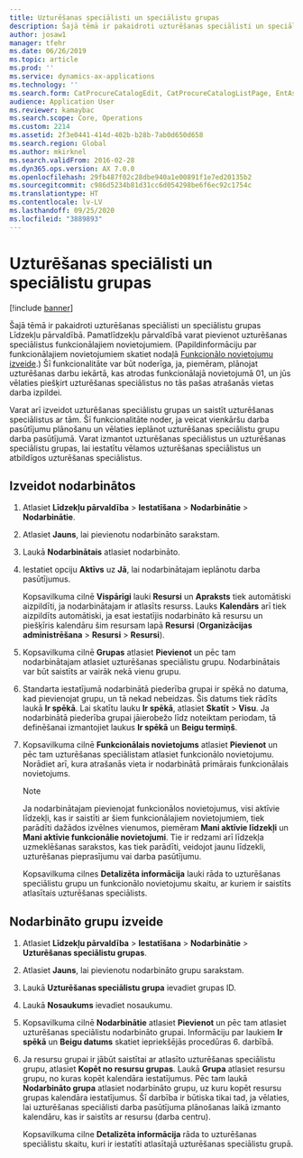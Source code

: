 ```yaml
---
title: Uzturēšanas speciālisti un speciālistu grupas
description: Šajā tēmā ir pakaidroti uzturēšanas speciālisti un speciālistu grupas Līdzekļu pārvaldībā.
author: josaw1
manager: tfehr
ms.date: 06/26/2019
ms.topic: article
ms.prod: ''
ms.service: dynamics-ax-applications
ms.technology: ''
ms.search.form: CatProcureCatalogEdit, CatProcureCatalogListPage, EntAssetWorkerGroupCopyFromResourceGroup, EntAssetWorkerGroup
audience: Application User
ms.reviewer: kamaybac
ms.search.scope: Core, Operations
ms.custom: 2214
ms.assetid: 2f3e0441-414d-402b-b28b-7ab0d650d658
ms.search.region: Global
ms.author: mkirknel
ms.search.validFrom: 2016-02-28
ms.dyn365.ops.version: AX 7.0.0
ms.openlocfilehash: 29fb487f02c28dbe940a1e00891f1e7ed20135b2
ms.sourcegitcommit: c986d5234b81d31cc6d054298be6f6ec92c1754c
ms.translationtype: HT
ms.contentlocale: lv-LV
ms.lasthandoff: 09/25/2020
ms.locfileid: "3889893"
---
```

# <a name="maintenance-workers-and-worker-groups"></a>Uzturēšanas speciālisti un speciālistu grupas

[!include [banner](../../includes/banner.md)]

 

Šajā tēmā ir pakaidroti uzturēšanas speciālisti un speciālistu grupas Līdzekļu pārvaldībā. Pamatlīdzekļu pārvaldībā varat pievienot uzturēšanas speciālistus funkcionālajiem novietojumiem. (Papildinformāciju par funkcionālajiem novietojumiem skatiet nodaļā [Funkcionālo novietojumu izveide](../functional-locations/create-functional-locations.md).) Šī funkcionalitāte var būt noderīga, ja, piemēram, plānojat uzturēšanas darbu iekārtā, kas atrodas funkcionālajā novietojumā 01, un jūs vēlaties piešķirt uzturēšanas speciālistus no tās pašas atrašanās vietas darba izpildei.

Varat arī izveidot uzturēšanas speciālistu grupas un saistīt uzturēšanas speciālistus ar tām. Šī funkcionalitāte noder, ja veicat vienkāršu darba pasūtījumu plānošanu un vēlaties ieplānot uzturēšanas speciālistu grupu darba pasūtījumā. Varat izmantot uzturēšanas speciālistus un uzturēšanas speciālistu grupas, lai iestatītu vēlamos uzturēšanas speciālistus un atbildīgos uzturēšanas speciālistus. 


## <a name="create-workers"></a>Izveidot nodarbinātos

1. Atlasiet **Līdzekļu pārvaldība** \> **Iestatīšana** \> **Nodarbinātie** \> **Nodarbinātie**.
2. Atlasiet **Jauns**, lai pievienotu nodarbināto sarakstam.
3. Laukā **Nodarbinātais** atlasiet nodarbināto.
4. Iestatiet opciju **Aktīvs** uz **Jā**, lai nodarbinātajam ieplānotu darba pasūtījumus.

    Kopsavilkuma cilnē **Vispārīgi** lauki **Resursi** un **Apraksts** tiek automātiski aizpildīti, ja nodarbinātajam ir atlasīts resurss. Lauks **Kalendārs** arī tiek aizpildīts automātiski, ja esat iestatījis nodarbināto kā resursu un piešķīris kalendāru šim resursam lapā **Resursi** (**Organizācijas administrēšana** \> **Resursi** \> **Resursi**).

5. Kopsavilkuma cilnē **Grupas** atlasiet **Pievienot** un pēc tam nodarbinātajam atlasiet uzturēšanas speciālistu grupu. Nodarbinātais var būt saistīts ar vairāk nekā vienu grupu.
6. Standarta iestatījumā nodarbinātā piederība grupai ir spēkā no datuma, kad pievienojat grupu, un tā nekad nebeidzas. Šis datums tiek rādīts laukā **Ir spēkā**. Lai skatītu lauku **Ir spēkā**, atlasiet **Skatīt** \> **Visu**. Ja nodarbinātā piederība grupai jāierobežo līdz noteiktam periodam, tā definēšanai izmantojiet laukus **Ir spēkā** un **Beigu termiņš**.
7. Kopsavilkuma cilnē **Funkcionālais novietojums** atlasiet **Pievienot** un pēc tam uzturēšanas speciālistam atlasiet funkcionālo novietojumu. Norādiet arī, kura atrašanās vieta ir nodarbinātā primārais funkcionālais novietojums.

    > [!NOTE]
    > Ja nodarbinātajam pievienojat funkcionālos novietojumus, visi aktīvie līdzekļi, kas ir saistīti ar šiem funkcionālajiem novietojumiem, tiek parādīti dažādos izvēlnes vienumos, piemēram **Mani aktīvie līdzekļi** un **Mani aktīvie funkcionālie novietojumi**. Tie ir redzami arī līdzekļa uzmeklēšanas sarakstos, kas tiek parādīti, veidojot jaunu līdzekli, uzturēšanas pieprasījumu vai darba pasūtījumu.

    Kopsavilkuma cilnes **Detalizēta informācija** lauki rāda to uzturēšanas speciālistu grupu un funkcionālo novietojumu skaitu, ar kuriem ir saistīts atlasītais uzturēšanas speciālists.

## <a name="create-worker-groups"></a>Nodarbināto grupu izveide

1. Atlasiet **Līdzekļu pārvaldība** \> **Iestatīšana** \> **Nodarbinātie** \> **Uzturēšanas speciālistu grupas**.
2. Atlasiet **Jauns**, lai pievienotu nodarbināto grupu sarakstam.
3. Laukā **Uzturēšanas speciālistu grupa** ievadiet grupas ID.
4. Laukā **Nosaukums** ievadiet nosaukumu.
5. Kopsavilkuma cilnē **Nodarbinātie** atlasiet **Pievienot** un pēc tam atlasiet uzturēšanas speciālistu nodarbināto grupai. Informāciju par laukiem **Ir spēkā** un **Beigu datums** skatiet iepriekšējās procedūras 6. darbībā.
6. Ja resursu grupai ir jābūt saistītai ar atlasīto uzturēšanas speciālistu grupu, atlasiet **Kopēt no resursu grupas**. Laukā **Grupa** atlasiet resursu grupu, no kuras kopēt kalendāra iestatījumus. Pēc tam laukā **Nodarbināto grupa** atlasiet nodarbināto grupu, uz kuru kopēt resursu grupas kalendāra iestatījumus. Šī darbība ir būtiska tikai tad, ja vēlaties, lai uzturēšanas speciālisti darba pasūtījuma plānošanas laikā izmanto kalendāru, kas ir saistīts ar resursu (darba centru).

    Kopsavilkuma cilne **Detalizēta informācija** rāda to uzturēšanas speciālistu skaitu, kuri ir iestatīti atlasītajā uzturēšanas speciālistu grupā.
